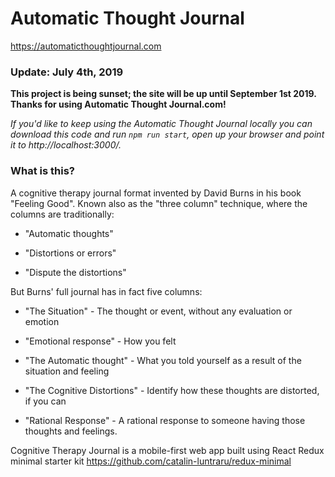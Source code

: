 # Automatic Thought Journal 
https://automaticthoughtjournal.com 

### Update: July 4th, 2019

**This project is being sunset; the site will be up until September 1st 2019.  Thanks for using Automatic Thought Journal.com!**

*If you'd like to keep using the Automatic Thought Journal locally you can download this code and run `npm run start`, open up your browser and point it to http://localhost:3000/.*



### What is this? 
A cognitive therapy journal format invented by David Burns in his book "Feeling Good". Known also as the "three column" technique, where the columns are
traditionally:

* "Automatic thoughts"

* "Distortions or errors"

* "Dispute the distortions"


But Burns' full journal has in fact five columns:

* "The Situation" - The thought or event, without any evaluation or emotion

* "Emotional response" - How you felt

* "The Automatic thought" - What you told yourself as a result of the situation and feeling

* "The Cognitive Distortions" - Identify how these thoughts are distorted, if you can

* "Rational Response" - A rational response to someone having those thoughts and feelings.


Cognitive Therapy Journal is a mobile-first web app built using React Redux minimal starter kit 
https://github.com/catalin-luntraru/redux-minimal